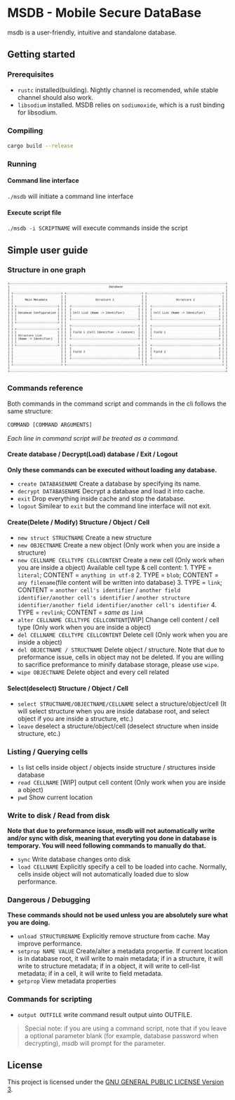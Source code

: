 # MSDB - Mobile Secure DataBase
msdb is a user-friendly, intuitive and standalone database.
## Getting started
### Prerequisites
- `rustc` installed(building). Nightly channel is recomended, while stable channel should also work.
- `libsodium` installed. MSDB relies on `sodiumoxide`, which is a rust binding for libsodium.
### Compiling
```bash
cargo build --release
```
### Running
#### Command line interface
`./msdb` will initiate a command line interface
#### Execute script file
`./msdb -i SCRIPTNAME` will execute commands inside the script
## Simple user guide
### Structure in one graph
![structure](structure.png)
### Commands reference
Both commands in the command script and commands in the cli follows the same structure:
```bash
COMMAND [COMMAND ARGUMENTS]
```
*Each line in command script will be treated as a command.*
#### Create database / Decrypt(Load) database / Exit / Logout
**Only these commands can be executed without loading any database.**
- `create DATABASENAME`
    Create a database by specifying its name.
- `decrypt DATABASENAME`
    Decrypt a database and load it into cache.
- `exit`
    Drop everything inside cache and stop the database.
- `logout`
    Similear to `exit` but the command line interface will not exit.
#### Create(Delete / Modify) Structure / Object / Cell
- `new struct STRUCTNAME`
    Create a new structure
- `new OBJECTNAME`
    Create a new object (Only work when you are inside a structure)
- `new CELLNAME CELLTYPE CELLCONTENT`
    Create a new cell (Only work when you are inside a object)
    Available cell type & cell content:
        1. TYPE = `literal`; CONTENT = `anything in utf-8`
        2. TYPE = `blob`; CONTENT = `any filename`(file content will be written into database)
        3. TYPE = `link`; CONTENT = `another cell's identifier` / `another field identifier/another cell's identifier` / `another structure identifier/another field identifier/another cell's identifier`
        4. TYPE = `revlink`; CONTENT = *same as `link`*
- `alter CELLNAME CELLTYPE CELLCONTENT`[WIP]
    Change cell content / cell type (Only work when you are inside a object)
- `del CELLNAME CELLTYPE CELLCONTENT`
    Delete cell (Only work when you are inside a object)
- `del OBJECTNAME / STRUCTNAME`
    Delete object / structure. Note that due to preformance issue, cells in object may not be deleted. If you are willing to sacrifice preformance to minify database storage, please use `wipe`.
- `wipe OBJECTNAME`
    Delete object and every cell related
#### Select(deselect) Structure / Object / Cell
- `select STRUCTNAME/OBJECTNAME/CELLNAME`
    select a structure/object/cell (It will select structure when you are inside database root, and select object if you are inside a structure, etc.)
- `leave`
    deselect a structure/object/cell (deselect structure when inside structure, etc.)
### Listing / Querying cells
- `ls`
    list cells inside object / objects inside structure / structures inside database
- `read CELLNAME` [WIP]
    output cell content (Only work when you are inside a object)
- `pwd`
    Show current location
### Write to disk / Read from disk
**Note that due to preformance issue, msdb will not automatically write and/or sync with disk, meaning that everyting you done in database is temporary. You will need following commands to manually do that.**
- `sync`
    Write database changes onto disk
- `load CELLNAME`
    Explicitly specify a cell to be loaded into cache. Normally, cells inside object will not automatically loaded due to slow performance.
### Dangerous / Debugging
**These commands should not be used unless you are absolutely sure what you are doing.**
- `unload STRUCTURENAME`
    Explicitly remove structure from cache. May improve performance.
- `setprop NAME VALUE`
    Create/alter a metadata propertie. If current location is in database root, it will write to main metadata; if in a structure, it will write to structure metadata; if in a object, it will write to cell-list metadata; if in a cell, it will write to field metadata.
- `getprop`
    View metadata properties
### Commands for scripting
- `output OUTFILE`
    write command result output uinto OUTFILE.
> Special note: if you are using a command script, note that if you leave a optional parameter blank (for example, database password when decrypting), *msdb* will prompt for the parameter.
## License
This project is licensed under the [GNU GENERAL PUBLIC LICENSE Version 3](license).